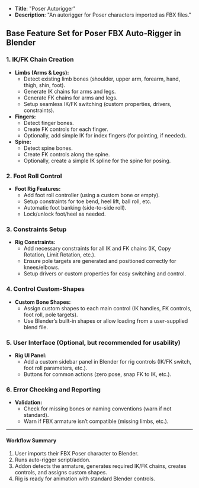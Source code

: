 - **Title**: "Poser Autorigger"
- **Description**: "An autorigger for Poser characters imported as FBX files."

## Base Feature Set for Poser FBX Auto-Rigger in Blender

### 1. IK/FK Chain Creation
- **Limbs (Arms & Legs):**
  - Detect existing limb bones (shoulder, upper arm, forearm, hand, thigh, shin, foot).
  - Generate IK chains for arms and legs.
  - Generate FK chains for arms and legs.
  - Setup seamless IK/FK switching (custom properties, drivers, constraints).
- **Fingers:**
  - Detect finger bones.
  - Create FK controls for each finger.
  - Optionally, add simple IK for index fingers (for pointing, if needed).
- **Spine:**
  - Detect spine bones.
  - Create FK controls along the spine.
  - Optionally, create a simple IK spline for the spine for posing.

### 2. Foot Roll Control
- **Foot Rig Features:**
  - Add foot roll controller (using a custom bone or empty).
  - Setup constraints for toe bend, heel lift, ball roll, etc.
  - Automatic foot banking (side-to-side roll).
  - Lock/unlock foot/heel as needed.

### 3. Constraints Setup
- **Rig Constraints:**
  - Add necessary constraints for all IK and FK chains (IK, Copy Rotation, Limit Rotation, etc.).
  - Ensure pole targets are generated and positioned correctly for knees/elbows.
  - Setup drivers or custom properties for easy switching and control.

### 4. Control Custom-Shapes
- **Custom Bone Shapes:**
  - Assign custom shapes to each main control (IK handles, FK controls, foot roll, pole targets).
  - Use Blender’s built-in shapes or allow loading from a user-supplied blend file.

### 5. User Interface (Optional, but recommended for usability)
- **Rig UI Panel:**
  - Add a custom sidebar panel in Blender for rig controls (IK/FK switch, foot roll parameters, etc.).
  - Buttons for common actions (zero pose, snap FK to IK, etc.).

### 6. Error Checking and Reporting
- **Validation:**
  - Check for missing bones or naming conventions (warn if not standard).
  - Warn if FBX armature isn’t compatible (missing limbs, etc.).

---

#### **Workflow Summary**
1. User imports their FBX Poser character to Blender.
2. Runs auto-rigger script/addon.
3. Addon detects the armature, generates required IK/FK chains, creates controls, and assigns custom shapes.
4. Rig is ready for animation with standard Blender controls.
